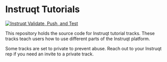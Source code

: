 # Instruqt Tutorials
[![Instruqt Validate, Push, and Test](https://github.com/instruqt/tutorials/actions/workflows/validate-push-test.yml/badge.svg)](https://github.com/instruqt/tutorials/actions/workflows/validate-push-test.yml)

This repository holds the source code for Instruqt tutorial tracks. These tracks teach users how to use different parts of the Instruqt platform.

Some tracks are set to private to prevent abuse. Reach out to your Instruqt rep if you need an invite to a private track.